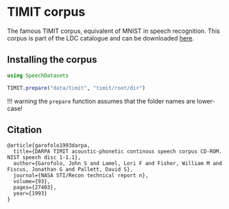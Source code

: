 # TIMIT corpus

The famous TIMIT corpus, equivalent of MNIST in speech recognition.
This corpus is part of the LDC catalogue and can be downloaded
[here](https://catalog.ldc.upenn.edu/LDC93S1).

## Installing the corpus

```julia
using SpeechDatasets

TIMIT.prepare("data/timit", "timit/root/dir")
```

!!! warning
    the `prepare` function assumes that the folder names are
    lower-case!

## Citation

```
@article{garofolo1993darpa,
  title={DARPA TIMIT acoustic-phonetic continous speech corpus CD-ROM. NIST speech disc 1-1.1},
  author={Garofolo, John S and Lamel, Lori F and Fisher, William M and Fiscus, Jonathan G and Pallett, David S},
  journal={NASA STI/Recon technical report n},
  volume={93},
  pages={27403},
  year={1993}
}
```


